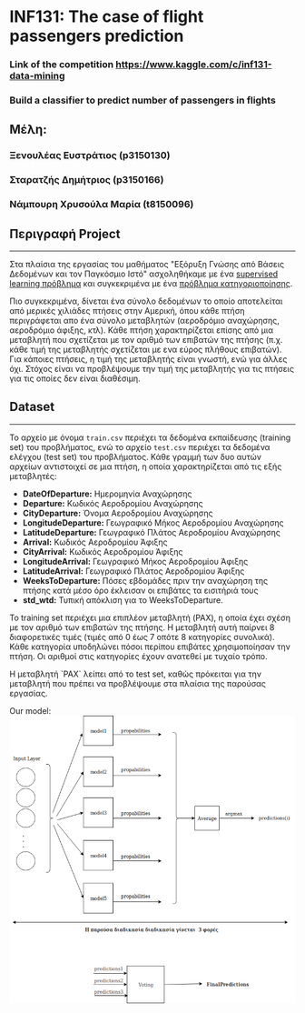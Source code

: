 #  INF131: The case of flight passengers prediction
### Link of the competition <https://www.kaggle.com/c/inf131-data-mining>

### Build a classifier to predict number of passengers in flights

## Μέλη: 
### Ξενουλέας Ευστράτιος (p3150130)
### Σταρατζής Δημήτριος (p3150166)
### Νάμπουρη Χρυσούλα Μαρία (t8150096)

## Περιγραφή Project
---

Στα πλαίσια της εργασίας του μαθήματος "Εξόρυξη Γνώσης από Βάσεις Δεδομένων και τον Παγκόσμιο Ιστό" ασχοληθήκαμε με ένα <u>supervised learning πρόβλημα</u> και συγκεκριμένα με ένα <u>πρόβλημα κατηγοριοποίησης</u>. 
<P> Πιο συγκεκριμένα, δίνεται ένα σύνολο δεδομένων το οποίο αποτελείται από μερικές χιλιάδες πτήσεις στην Αμερική, όπου κάθε πτήση περιγράφεται απο ένα σύνολο μεταβλητών (αεροδρόμιο αναχώρησης, αεροδρόμιο άφιξης, κτλ). Κάθε πτήση χαρακτηρίζεται επίσης από μια μεταβλητή που σχετίζεται με τον αριθμό των επιβατών της πτήσης (π.χ. κάθε τιμή της μεταβλητής σχετίζεται με ενα εύρος πλήθους επιβατών). Για κάποιες πτήσεις, η τιμή της μεταβλητής  είναι γνωστή, ενώ για άλλες όχι. Στόχος είναι να προβλέψουμε την τιμή της μεταβλητής για τις πτήσεις για τις οποίες δεν είναι διαθέσιμη.

## Dataset
---
Το αρχείο με όνομα `train.csv` περιέχει τα δεδομένα εκπαίδευσης (training set) του προβλήματος, ενώ το αρχείο `test.csv` περιέχει τα δεδομένα ελέγχου (test set) του προβλήματος. Κάθε γραμμή των δυο αυτών αρχείων αντιστοιχεί σε μια πτήση, η οποία χαρακτηρίζεται από τις εξής μεταβλητές:

*   __DateOfDeparture:__ Ημερομηνία Αναχώρησης
*   __Departure:__ Κωδικός Αεροδρομίου Αναχώρησης
*   __CityDeparture:__ Όνομα Αεροδρομίου Αναχώρησης
*   __LongitudeDeparture:__ Γεωγραφικό Μήκος Αεροδρομίου Αναχώρησης
*   __LatitudeDeparture:__ Γεωγραφικό Πλάτος Αεροδρομίου Αναχώρησης
*   __Arrival:__ Κωδικός Αεροδρομίου Άφιξης
*   __CityArrival:__ Κωδικός Αεροδρομίου Άφιξης
*   __LongitudeArrival:__ Γεωγραφικό Μήκος Αεροδρομίου Άφιξης
*   __LatitudeArrival:__ Γεωγραφικό Πλάτος Αεροδρομίου Άφιξης
*   __WeeksToDeparture:__ Πόσες εβδομάδες πριν την αναχώρηση της πτήσης κατά μέσο όρο έκλεισαν οι επιβάτες τα εισιτήριά τους
*   __std_wtd:__ Τυπική απόκλιση για το WeeksToDeparture.


Το training set περιέχει μια επιπλέον μεταβλητή (PAX), η οποία έχει σχέση με τον αριθμό των επιβατών της πτήσης. Η μεταβλητή αυτή παίρνει 8 διαφορετικές τιμές (τιμές από 0 έως 7 οπότε 8 κατηγορίες συνολικά). Κάθε κατηγορία υποδηλώνει πόσοι περίπου επιβάτες χρησιμοποίησαν την πτήση. Οι αριθμοί στις κατηγορίες έχουν ανατεθεί με τυχαίο τρόπο.

<p> Η μεταβλητή `PAX` λείπει από το test set, καθώς πρόκειται για την μεταβλητή που πρέπει να προβλέψουμε στα πλαίσια της παρούσας εργασίας.</p>

Our model:<br/>
![Model](mlp.png)
